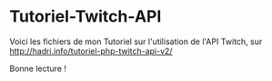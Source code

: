 Tutoriel-Twitch-API
===================

Voici les fichiers de mon Tutoriel sur l'utilisation de l'API Twitch, sur http://hadri.info/tutoriel-php-twitch-api-v2/

Bonne lecture !
